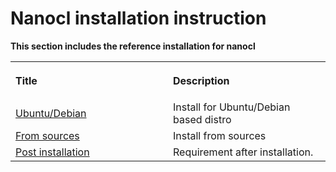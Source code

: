 # Nanocl installation instruction

<strong>
This section includes the reference installation for nanocl
</strong>

<table>
  <tr>
    <th align="left">
      <img class="nxtmdoc-delete" width="400" height="0">
      <p>Title</p>
    </th>
    <th align="left">
      <img class="nxtmdoc-delete" width="400" height="0">
      <p>Description</p>
    </th>
  </tr>
  <tr>
    <td>
      <a href="./ubuntu.md">Ubuntu/Debian</a>
    </td>
    <td>
      Install for Ubuntu/Debian based distro
    </td>
  </tr>
  <tr>
    <td>
      <a href="./from-sources.md">From sources</a>
    </td>
    <td>
      Install from sources
    </td>
  </tr>
    <tr>
    <td>
      <a href="./post-installation.md">Post installation</a>
    </td>
    <td>
      Requirement after installation.
    </td>
  </tr>
</table>
